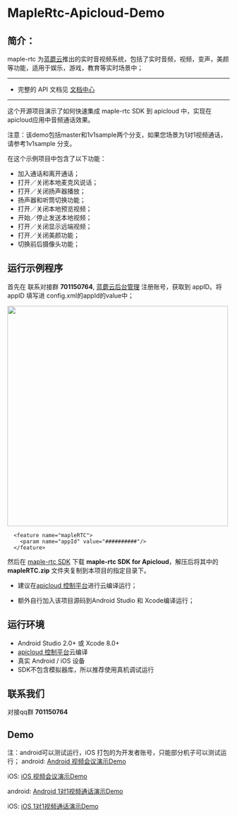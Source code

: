 # MapleRtc-Apicloud-Demo
## 简介：
maple-rtc 为[蓝蘑云](http://www.lmaple.com)推出的实时音视频系统，包括了实时音频，视频，变声，美颜等功能，适用于娱乐，游戏，教育等实时场景中；

----------
- 完整的 API 文档见 [文档中心](http://doc.lmaple.com/maple-rtc-apicloud-sdk.html)

----------
这个开源项目演示了如何快速集成 maple-rtc SDK 到 apicloud 中，实现在apicloud应用中音频通话效果。

注意：该demo包括master和1v1sample两个分支，如果您场景为1对1视频通话，请参考1v1sample 分支。

在这个示例项目中包含了以下功能：
- 加入通话和离开通话；
- 打开／关闭本地麦克风说话；
- 打开／关闭扬声器播放；
- 扬声器和听筒切换功能；
- 打开／关闭本地预览视频；
- 开始／停止发送本地视频；
- 打开／关闭显示远端视频；
- 打开／关闭美颜功能；
- 切换前后摄像头功能；


## 运行示例程序
首先在 联系对接群 **701150764**, [蓝蘑云后台管理](http://account.lmaple.com) 注册账号，获取到 appID。将 appID 填写进 config.xml的appId的value中；

<img src="http://doc.lmaple.com/image/maple-rtc-apicloud_2.png" width="500">

```
  <feature name="mapleRTC">
    <param name="appId" value="##########"/>
  </feature>
```

然后在 [maple-rtc SDK](http://sdk.lmaple.com/MapleRtc_ApiCloud_SDK_Release.zip) 下载 **maple-rtc  SDK for Apicloud**，解压后将其中的 **mapleRTC.zip** 文件夹复制到本项目的指定目录下。

- 建议在[apicloud 控制平台](https://www.apicloud.com/)进行云编译运行；

- 额外自行加入该项目源码到Android Studio 和 Xcode编译运行； 


## 运行环境
- Android Studio 2.0+ 或 Xcode 8.0+
- [apicloud 控制平台](https://www.apicloud.com/)云编译
- 真实 Android / iOS 设备
- SDK不包含模拟器库，所以推荐使用真机调试运行

## 联系我们

对接qq群  **701150764**

## Demo
注：android可以测试运行，iOS 打包的为开发者账号，只能部分机子可以测试运行；
android:
[Android 视频会议演示Demo](https://fir.im/mapleandroid)

iOS:
[iOS 视频会议演示Demo](https://fir.im/mapleios)

android:
[Android 1对1视频通话演示Demo](https://fir.im/maple1v1android)

iOS:
[iOS 1对1视频通话演示Demo](https://fir.im/maple1v1ios)


